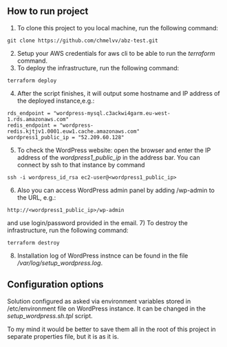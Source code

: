 ## How to run project
1) To clone this project to you local machine, run the following command:
```
git clone https://github.com/chmelvv/abz-test.git
```
2) Setup your AWS credentials for aws cli to be able to run the _terraform_ command.
3) To deploy the infrastructure, run the following command:
```
terraform deploy
```
4) After the script finishes, it will output some hostname and IP address of the
   deployed instance,e.g.:
```
rds_endpoint = "wordpress-mysql.c3ackwi4garm.eu-west-1.rds.amazonaws.com"
redis_endpoint = "wordpress-redis.kjtjv1.0001.euw1.cache.amazonaws.com"
wordpress1_public_ip = "52.209.60.128"
```
5) To check the WordPress website: open the browser and enter the IP address of the _wordpress1_public_ip_
   in the address bar.
You can connect by ssh to that instance by command 
```
ssh -i wordpress_id_rsa ec2-user@<wordpress1_public_ip>
```
6) Also you can access WordPress admin panel by adding /wp-admin to the URL, e.g.:
```
http://<wordpress1_public_ip>/wp-admin
```
and use login/password provided in the email.
7) To destroy the infrastructure, run the following command:
```
terraform destroy
```
8) Installation log of WordPress instnce can be found in the file _/var/log/setup_wordpress.log_. 

## Configuration options
Solution configured as asked via environment variables stored in /etc/environment file on WordPress instance.
It can be changed in the _setup_wordpress.sh.tpl_ script. 

To my mind it would be better to save them all in the root of this project in separate properties file, but it is as it is.
